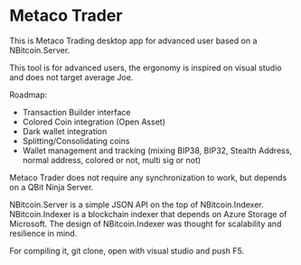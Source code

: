 # Metaco Trader
This is Metaco Trading desktop app for advanced user based on a NBitcoin.Server.

This tool is for advanced users, the ergonomy is inspired on visual studio and does not target average Joe.

Roadmap:
* Transaction Builder interface
* Colored Coin integration (Open Asset)
* Dark wallet integration
* Splitting/Consolidating coins
* Wallet management and tracking (mixing BIP38, BIP32, Stealth Address, normal address, colored or not, multi sig or not)

Metaco Trader does not require any synchronization to work, but depends on a QBit Ninja Server.

NBitcoin.Server is a simple JSON API on the top of NBitcoin.Indexer.
NBitcoin.Indexer is a blockchain indexer that depends on Azure Storage of Microsoft.
The design of NBitcoin.Indexer was thought for scalability and resilience in mind.

For compiling it, git clone, open with visual studio and push F5.
